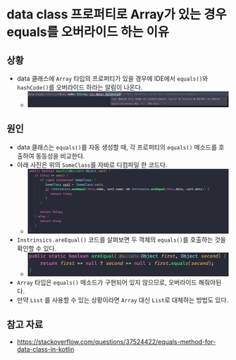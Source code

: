 # data class 프로퍼티로 Array가 있는 경우 equals를 오버라이드 하는 이유

## 상황

- data 클래스에 `Array` 타입의 프로퍼티가 있을 경우에 IDE에서 `equals()`와 `hashCode()`를 오버라이드 하라는 알림이 나온다.
	- ![](assets/Pasted%20image%2020231027164746.png)
## 원인

- data 클래스는 `equals()`를 자동 생성할 때, 각 프로퍼티의 `equals()` 메소드를 호출하여 동등성을 비교한다.
- 아래 사진은 위의 `SomeClass`를 자바로 디컴파일 한 코드다.
	- ![](assets/Pasted%20image%2020231027165039.png)
- `Instrinsics.areEqual()` 코드를 살펴보면 두 객체의 `equals()`를 호출하는 것을 확인할 수 있다.
	- ![](assets/Pasted%20image%2020231027165143.png)
- `Array` 타입은 `equals()` 메소드가 구현되어 있지 않으므로, 오버라이드 해줘야된다.
- 만약 `List` 를 사용할 수 있는 상황이라면 `Array` 대신 `List`로 대체하는 방법도 있다.

## 참고 자료

- https://stackoverflow.com/questions/37524422/equals-method-for-data-class-in-kotlin